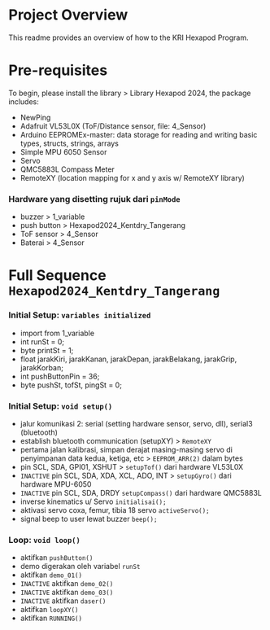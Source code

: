 # Project Overview
This readme provides an overview of how to the KRI Hexapod Program.

# Pre-requisites
To begin, please install the library > Library Hexapod 2024, the package includes:
- NewPing
- Adafruit VL53L0X (ToF/Distance sensor, file: 4_Sensor)
- Arduino EEPROMEx-master: data storage for reading and writing basic types, structs, strings, arrays
- Simple MPU 6050 Sensor
- Servo
- QMC5883L Compass Meter
- RemoteXY (location mapping for x and y axis w/ RemoteXY library)

### Hardware yang disetting rujuk dari ```pinMode```
- buzzer > 1_variable
- push button > Hexapod2024_Kentdry_Tangerang 
- ToF sensor > 4_Sensor 
- Baterai > 4_Sensor

# Full Sequence ```Hexapod2024_Kentdry_Tangerang``` 

### Initial Setup: ```variables initialized```
- import from 1_variable
- int runSt = 0; 
- byte printSt = 1; 
- float jarakKiri, jarakKanan, jarakDepan, jarakBelakang, jarakGrip, jarakKorban; 
- int pushButtonPin = 36; 
- byte pushSt, tofSt, pingSt = 0;

### Initial Setup: ```void setup()```
- jalur komunikasi 2: serial (setting hardware sensor, servo, dll), serial3 (bluetooth)
- establish bluetooth communication (setupXY) > ```RemoteXY```
- pertama jalan kalibrasi, simpan derajat masing-masing servo di penyimpanan data kedua, ketiga, etc > ```EEPROM_ARR(2)``` dalam bytes
- pin SCL, SDA, GPI01, XSHUT > ```setupTof()``` dari hardware VL53L0X
- ```INACTIVE``` pin SCL, SDA, XDA, XCL, ADO, INT > ```setupGyro()``` dari hardware MPU-6050
- ```INACTIVE``` pin SCL, SDA, DRDY ```setupCompass()``` dari hardware QMC5883L
- inverse kinematics u/ Servo ```initialisai();```
- aktivasi servo coxa, femur, tibia 18 servo ```activeServo();```
- signal beep to user lewat buzzer ```beep();```

### Loop: ```void loop()```
- aktifkan ```pushButton()```
- demo digerakan oleh variabel ```runSt```
- aktifkan ```demo_01()```
- ```INACTIVE``` aktifkan ```demo_02()```
- ```INACTIVE``` aktifkan ```demo_03()```
- ```INACTIVE``` aktifkan ```daser()```
- aktifkan ```loopXY()```
- aktifkan ```RUNNING()```
